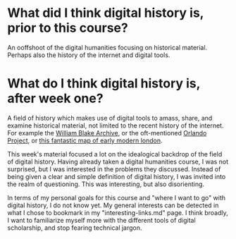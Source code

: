 # What did I think digital history is, prior to this course?
An ooffshoot of the digital humanities focusing on historical material. 
Perhaps also the history of the internet and digital tools. 

# What do I think digital history is, after week one?
A field of history which makes use of digital tools to amass, share, and examine historical material, 
not limited to the recent history of the internet. 
For example the [William Blake Archive](http://www.blakearchive.org/new-window/enlargement/songsie.n?descId=songsie.n.illbk.01),
 or the oft-mentioned [Orlando Project](http://orlando.cambridge.org/), or [this fantastic map of early modern london](https://mapoflondon.uvic.ca/agas.htm).

This week's material focused a lot on the idealogical backdrop of the field of digital history. 
Having already taken a digital humanities course, I was not surprised, but I was interested in the problems they discussed. 
Instead of being given a clear and simple definition of digital history, I was invited into the realm of questioning.
This was interesting, but also disorienting.

In terms of my personal goals for this course and "where I want to go" with digital history, I do not know yet. 
My general interests can be detected in what I chose to bookmark in my "interesting-links.md" page. 
I think broadly, I want to familiarize myself more with the different tools of digital scholarship, and stop fearing technical jargon. 

